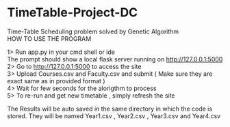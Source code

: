 # TimeTable-Project-DC
Time-Table Scheduling problem solved by Genetic Algorithm <br>
HOW TO USE THE PROGRAM  <br>

1> Run app.py in your cmd shell or ide  <br>
The prompt should show a local flask server running on http://127.0.0.1:5000  <br>
2> Go to http://127.0.0.1:5000 to access the site  <br>
3> Upload Courses.csv and Faculty.csv and submit ( Make sure they are exact same as in provided format )  <br>
4> Wait for few seconds for the alorigthm to process  <br>
5> To re-run and get new timetable , simply refresh the site  <br>

The Results will be auto saved in the same directory in which the code is stored. They will be named Year1.csv ,  Year2.csv , Year3.csv and Year4.csv
